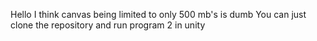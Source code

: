 Hello I think canvas being limited to only 500 mb's is dumb You can just clone the repository and run program 2 in unity
